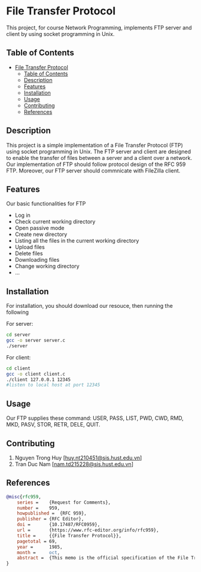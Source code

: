 # File Transfer Protocol

This project, for course Network Programming, implements FTP server and client by using socket programming in Unix. 

## Table of Contents

- [File Transfer Protocol](#project-name)
  - [Table of Contents](#table-of-contents)
  - [Description](#description)
  - [Features](#features)
  - [Installation](#installation)
  - [Usage](#usage)
  - [Contributing](#contributing)
  - [References](#references)

## Description

This project is a simple implementation of a File Transfer Protocol (FTP) using socket programming in Unix. The FTP server and client are designed to enable the transfer of files between a server and a client over a network. Our implementation of FTP should follow protocol design of the RFC 959 FTP. Moreover, our FTP server should commnicate with FileZilla client. 

## Features

Our basic functionalities for FTP

- Log in
- Check current working directory
- Open passive mode
- Create new directory
- Listing all the files in the current working directory
- Upload files
- Delete files
- Downloading files
- Change working directory
- ...

## Installation

For installation, you should download our resouce, then running the following

For server:
```bash
cd server
gcc -o server server.c
./server
```
For client:
```bash
cd client
gcc -o client client.c
./client 127.0.0.1 12345
#listen to local host at port 12345
```
## Usage

Our FTP supplies these command: USER, PASS, LIST, PWD, CWD, RMD, MKD, PASV, STOR, RETR, DELE, QUIT.

## Contributing

1. Nguyen Trong Huy [huy.nt210451@sis.hust.edu.vn]
2. Tran Duc Nam [nam.td215228@sis.hust.edu.vn]

## References

```bibtex
@misc{rfc959,
    series =    {Request for Comments},
    number =    959,
    howpublished =  {RFC 959},
    publisher = {RFC Editor},
    doi =       {10.17487/RFC0959},
    url =       {https://www.rfc-editor.org/info/rfc959},
    title =     {{File Transfer Protocol}},
    pagetotal = 69,
    year =      1985,
    month =     oct,
    abstract =  {This memo is the official specification of the File Transfer Protocol (FTP) for the DARPA Internet community. The primary intent is to clarify and correct the documentation of the FTP specification, not to change the protocol. The following new optional commands are included in this edition of the specification: Change to Parent Directory (CDUP), Structure Mount (SMNT), Store Unique (STOU), Remove Directory (RMD), Make Directory (MKD), Print Directory (PWD), and System (SYST). Note that this specification is compatible with the previous edition.},
}
```
